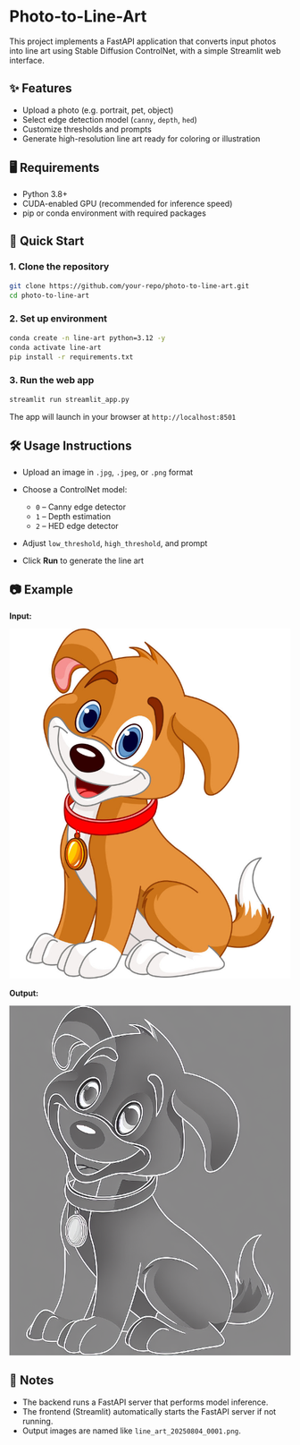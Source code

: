 # Photo-to-Line-Art

This project implements a FastAPI application that converts input photos into line art using Stable Diffusion ControlNet, with a simple Streamlit web interface.

## ✨ Features

* Upload a photo (e.g. portrait, pet, object)
* Select edge detection model (`canny`, `depth`, `hed`)
* Customize thresholds and prompts
* Generate high-resolution line art ready for coloring or illustration

## 🖥️ Requirements

* Python 3.8+
* CUDA-enabled GPU (recommended for inference speed)
* pip or conda environment with required packages

## 🚀 Quick Start

### 1. Clone the repository

```bash
git clone https://github.com/your-repo/photo-to-line-art.git
cd photo-to-line-art
```

### 2. Set up environment

```bash
conda create -n line-art python=3.12 -y
conda activate line-art
pip install -r requirements.txt
```

### 3. Run the web app

```bash
streamlit run streamlit_app.py
```

The app will launch in your browser at `http://localhost:8501`

## 🛠️ Usage Instructions

* Upload an image in `.jpg`, `.jpeg`, or `.png` format
* Choose a ControlNet model:

  * `0` – Canny edge detector
  * `1` – Depth estimation
  * `2` – HED edge detector
* Adjust `low_threshold`, `high_threshold`, and prompt
* Click **Run** to generate the line art

## 📷 Example

**Input:**

![Input](input/dog.jpg)

**Output:**

![Output](output/line_art.png)

## 📌 Notes

* The backend runs a FastAPI server that performs model inference.
* The frontend (Streamlit) automatically starts the FastAPI server if not running.
* Output images are named like `line_art_20250804_0001.png`.